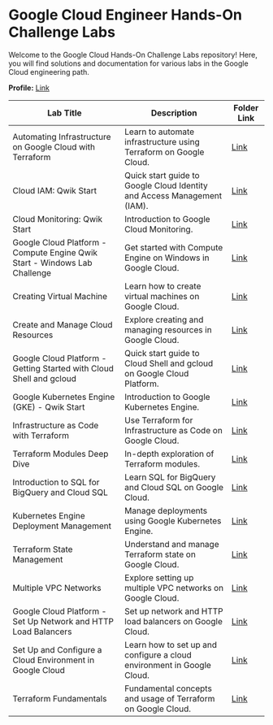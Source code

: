 # Google Cloud Engineer Hands-On Challenge Labs

Welcome to the Google Cloud Hands-On Challenge Labs repository! Here, you will find solutions and documentation for various labs in the Google Cloud engineering path.

**Profile:** [Link](https://www.cloudskillsboost.google/public_profiles/373d33ab-7bd2-40c7-b56a-37e5579bc280)

| Lab Title | Description | Folder Link |
|-----------|-------------|-------------|
| Automating Infrastructure on Google Cloud with Terraform | Learn to automate infrastructure using Terraform on Google Cloud. | [Link](https://github.com/Dev0psKing/Google-Cloud-Hands_On/tree/master/Automating%20Infrastructure%20on%20Google%20Cloud%20with%20Terraform) |
| Cloud IAM: Qwik Start | Quick start guide to Google Cloud Identity and Access Management (IAM). | [Link](https://github.com/Dev0psKing/Google-Cloud-Hands_On/tree/master/Cloud%20IAM%3A%20Qwik%20Start) |
| Cloud Monitoring: Qwik Start | Introduction to Google Cloud Monitoring. | [Link](https://github.com/Dev0psKing/Google-Cloud-Hands_On/tree/master/Cloud%20Monitoring%3A%20Qwik%20Start) |
| Google Cloud Platform - Compute Engine Qwik Start - Windows Lab Challenge | Get started with Compute Engine on Windows in Google Cloud. | [Link](https://github.com/Dev0psKing/Google-Cloud-Hands_On/tree/master/Compute%20Engine%3A%20Qwik%20Start%20-%20Windows) |
| Creating Virtual Machine | Learn how to create virtual machines on Google Cloud. | [Link](https://github.com/Dev0psKing/Google-Cloud-Hands_On/tree/master/Creating%20Virtual%20Machine) |
| Create and Manage Cloud Resources | Explore creating and managing resources in Google Cloud. | [Link](https://github.com/Dev0psKing/Google-Cloud-Hands_On/tree/master/Creating%20and%20Managing%20Cloud%20Resources) |
| Google Cloud Platform - Getting Started with Cloud Shell and gcloud | Quick start guide to Cloud Shell and gcloud on Google Cloud Platform. | [Link](https://github.com/Dev0psKing/Google-Cloud-Hands_On/tree/master/Getting%20Started%20with%20Cloud%20Shell%20and%20gcloud) |
| Google Kubernetes Engine (GKE) - Qwik Start | Introduction to Google Kubernetes Engine. | [Link](https://github.com/Dev0psKing/Google-Cloud-Hands_On/tree/master/Google%20Kubernetes%20Engine%20(GKE)) |
| Infrastructure as Code with Terraform | Use Terraform for Infrastructure as Code on Google Cloud. | [Link](https://github.com/Dev0psKing/Google-Cloud-Hands_On/tree/master/Infrastructure%20as%20Code%20with%20Terraform) |
| Terraform Modules Deep Dive | In-depth exploration of Terraform modules. | [Link](https://github.com/Dev0psKing/Google-Cloud-Hands_On/tree/master/Interact%20with%20Terraform%20Modules) |
| Introduction to SQL for BigQuery and Cloud SQL | Learn SQL for BigQuery and Cloud SQL on Google Cloud. | [Link](https://github.com/Dev0psKing/Google-Cloud-Hands_On/tree/master/Introduction%20to%20SQL%20for%20BigQuery%20and%20Cloud%20SQL) |
| Kubernetes Engine Deployment Management | Manage deployments using Google Kubernetes Engine. | [Link](https://github.com/Dev0psKing/Google-Cloud-Hands_On/tree/master/Managing%20Deployments%20Using%20Kubernetes%20Engine) |
| Terraform State Management | Understand and manage Terraform state on Google Cloud. | [Link](https://github.com/Dev0psKing/Google-Cloud-Hands_On/tree/master/Managing%20Terraform%20State) |
| Multiple VPC Networks | Explore setting up multiple VPC networks on Google Cloud. | [Link](https://github.com/Dev0psKing/Google-Cloud-Hands_On/tree/master/Multiple%20VPC%20Networks) |
| Google Cloud Platform - Set Up Network and HTTP Load Balancers | Set up network and HTTP load balancers on Google Cloud. | [Link](https://github.com/Dev0psKing/Google-Cloud-Hands_On/tree/master/Set%20Up%20Network%20and%20HTTP%20Load%20Balancers) |
| Set Up and Configure a Cloud Environment in Google Cloud | Learn how to set up and configure a cloud environment in Google Cloud. | [Link](https://github.com/Dev0psKing/Google-Cloud-Hands_On/tree/master/Set%20Up%20and%20Configure%20a%20Cloud%20Environment%20in%20Google%20Cloud) |
| Terraform Fundamentals | Fundamental concepts and usage of Terraform on Google Cloud. | [Link](https://github.com/Dev0psKing/Google-Cloud-Hands_On/tree/master/Terraform%20Fundamentals) |


